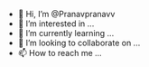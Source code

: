- 👋 Hi, I’m @Pranavpranavv
- 👀 I’m interested in ...
- 🌱 I’m currently learning ...
- 💞️ I’m looking to collaborate on ...
- 📫 How to reach me ...

<!---
Pranavpranavv/Pranavpranavv is a ✨ special ✨ repository because its `README.md` (this file) appears on your GitHub profile.
You can click the Preview link to take a look at your changes.
--->
